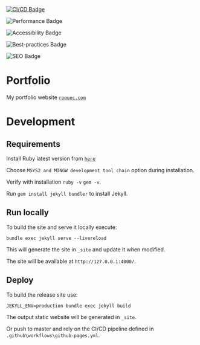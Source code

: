 [![CI/CD  Badge](https://github.com/roquec/Portfolio/actions/workflows/ci-cd.yml/badge.svg)](https://github.com/roquec/Portfolio/actions/workflows/ci-cd.yml)

![Performance Badge](https://img.shields.io/badge/dynamic/json?url=https%3A%2F%2Fgist.githubusercontent.com%2Froquec%2F3f8ee5d85053832ea374a05b301f57aa%2Fraw%2Froquec-lighthouse.json&query=%24.performance.score&label=Performance&color=%24.performance.color)

![Accessibility Badge](https://img.shields.io/badge/dynamic/json?url=https%3A%2F%2Fgist.githubusercontent.com%2Froquec%2F3f8ee5d85053832ea374a05b301f57aa%2Fraw%2Froquec-lighthouse.json&query=%24.accessibility.score&label=Accessibility&color=%24.accessibility.color)

![Best-practices Badge](https://img.shields.io/badge/dynamic/json?url=https%3A%2F%2Fgist.githubusercontent.com%2Froquec%2F3f8ee5d85053832ea374a05b301f57aa%2Fraw%2Froquec-lighthouse.json&query=%24.bestPractices.score&label=Best-practices&color=%24.bestPractices.color)

![SEO Badge](https://img.shields.io/badge/dynamic/json?url=https%3A%2F%2Fgist.githubusercontent.com%2Froquec%2F3f8ee5d85053832ea374a05b301f57aa%2Fraw%2Froquec-lighthouse.json&query=%24.seo.score&label=SEO&color=%24.seo.color)

# Portfolio

My portfolio website [`roquec.com`](https://roquec.com/)

# Development

## Requirements

Install Ruby latest version from [`here`](https://rubyinstaller.org/)

Choose `MSYS2 and MINGW development tool chain` option during installation.

Verify with installation `ruby -v` `gem -v`.

Run `gem install jekyll bundler` to install Jekyll.

## Run locally

To build the site and serve it locally execute:

```
bundle exec jekyll serve --livereload
```

This will generate the site in `_site` and update it when modified.

The site will be available at `http://127.0.0.1:4000/`.

## Deploy

To build the release site use:

```
JEKYLL_ENV=production bundle exec jekyll build
```

The output static website will be generated in `_site`.

Or push to master and rely on the CI/CD pipeline defined in `.github\workflows\github-pages.yml`.
